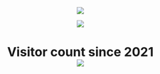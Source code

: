 <p align="center">
  <img src="https://github-readme-stats.vercel.app/api/top-langs/?username=spuqe&layout=compact&theme=chartreuse-dark" />
</p>

<p align="center">
  <img src="https://github-readme-stats.vercel.app/api?username=Duckling&show_icons=true&theme=chartreuse-dark" />
</p>

<p> 
  <h1 align="center">Visitor count since 2021<br>
  <img src="https://profile-counter.glitch.me/spuqe/count.svg" />
    </h1>
</p>
